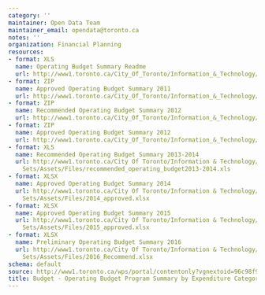 ```yaml
---
category: ''
maintainer: Open Data Team
maintainer_email: opendata@toronto.ca
notes: ''
organization: Financial Planning
resources:
- format: XLS
  name: Operating Budget Summary Readme
  url: http://www1.toronto.ca/City_Of_Toronto/Information_&_Technology/Open_Data/Data_Sets/Assets/Files/OperatingBudgetSummaryReadme.xls
- format: ZIP
  name: Approved Operating Budget Summary 2011
  url: http://www1.toronto.ca/City_Of_Toronto/Information_&_Technology/Open_Data/Data_Sets/Assets/Files/ApprovedOperatingBudget2011.zip
- format: ZIP
  name: Recommended Operating Budget Summary 2012
  url: http://www1.toronto.ca/City_Of_Toronto/Information_&_Technology/Open_Data/Data_Sets/Assets/Files/RecommendedOperatingBudget2012.zip
- format: ZIP
  name: Approved Operating Budget Summary 2012
  url: http://www1.toronto.ca/City_Of_Toronto/Information_&_Technology/Open_Data/Data_Sets/Assets/Files/ApprovedOperatingBudget2012.zip
- format: XLS
  name: Recommended Operating Budget Summary 2013-2014
  url: http://www1.toronto.ca/City Of Toronto/Information & Technology/Open Data/Data
    Sets/Assets/Files/recommended_operating_budget2013-2014.xls
- format: XLSX
  name: Approved Operating Budget Summary 2014
  url: http://www1.toronto.ca/City Of Toronto/Information & Technology/Open Data/Data
    Sets/Assets/Files/2014_approved.xlsx
- format: XLSX
  name: Approved Operating Budget Summary 2015
  url: http://www1.toronto.ca/City Of Toronto/Information & Technology/Open Data/Data
    Sets/Assets/Files/2015_approved.xlsx
- format: XLSX
  name: Preliminary Operating Budget Summary 2016
  url: http://www1.toronto.ca/City Of Toronto/Information & Technology/Open Data/Data
    Sets/Assets/Files/2016_Recommend.xlsx
schema: default
source: http://www1.toronto.ca/wps/portal/contentonly?vgnextoid=96c98f90dba60310VgnVCM1000003dd60f89RCRD&vgnextchannel=1a66e03bb8d1e310VgnVCM10000071d60f89RCRD
title: Budget - Operating Budget Program Summary by Expenditure Category
---
```

